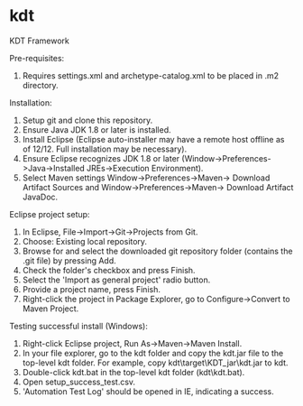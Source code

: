 # kdt
KDT Framework

Pre-requisites:
1. Requires settings.xml and archetype-catalog.xml to be placed in .m2 directory.

Installation:
1. Setup git and clone this repository.
2. Ensure Java JDK 1.8 or later is installed.
3. Install Eclipse (Eclipse auto-installer may have a remote host offline as of 12/12. Full installation may be necessary).
4. Ensure Eclipse recognizes JDK 1.8 or later (Window->Preferences->Java->Installed JREs->Execution Environment).
5. Select Maven settings Window->Preferences->Maven-> Download Artifact Sources and Window->Preferences->Maven-> Download Artifact JavaDoc.

Eclipse project setup:
1. In Eclipse, File->Import->Git->Projects from Git.
2. Choose: Existing local repository.
3. Browse for and select the downloaded git repository folder (contains the .git file) by pressing Add.
4. Check the folder's checkbox and press Finish.
5. Select the 'Import as general project' radio button.
6. Provide a project name, press Finish.
7. Right-click the project in Package Explorer, go to Configure->Convert to Maven Project.

Testing successful install (Windows):
1. Right-click Eclipse project, Run As->Maven->Maven Install.
2. In your file explorer, go to the kdt folder and copy the kdt.jar file to the top-level kdt folder. For example, copy kdt\target\KDT_jar\kdt.jar to kdt\.
3. Double-click kdt.bat in the top-level kdt folder (kdt\kdt.bat).
4. Open setup_success_test.csv.
5. 'Automation Test Log' should be opened in IE, indicating a success.
